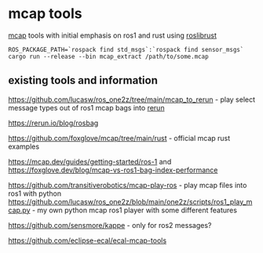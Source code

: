 # mcap tools

[mcap](https://mcap.dev) tools with initial emphasis on ros1 and rust using [roslibrust](https://github.com/Carter12s/roslibrust)


```
ROS_PACKAGE_PATH=`rospack find std_msgs`:`rospack find sensor_msgs` cargo run --release --bin mcap_extract /path/to/some.mcap
```

## existing tools and information

https://github.com/lucasw/ros_one2z/tree/main/mcap_to_rerun - play select message types out of ros1 mcap bags into [rerun](https://rerun.io/)

https://rerun.io/blog/rosbag

https://github.com/foxglove/mcap/tree/main/rust - official mcap rust examples

https://mcap.dev/guides/getting-started/ros-1 and https://foxglove.dev/blog/mcap-vs-ros1-bag-index-performance

https://github.com/transitiverobotics/mcap-play-ros - play mcap files into ros1 with python
https://github.com/lucasw/ros_one2z/blob/main/one2z/scripts/ros1_play_mcap.py - my own python mcap ros1 player with some different features

https://github.com/sensmore/kappe - only for ros2 messages?

https://github.com/eclipse-ecal/ecal-mcap-tools
